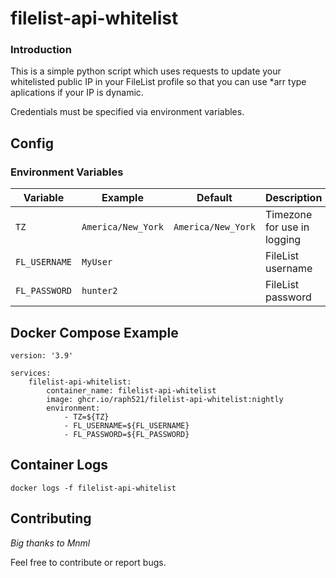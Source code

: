 # filelist-api-whitelist

### Introduction

This is a simple python script which uses requests to update your whitelisted public IP in your FileList profile so that you can use *arr type aplications if your IP is dynamic.

Credentials must be specified via environment variables.

## Config

### Environment Variables

| Variable       | Example             | Default             | Description                  |
|----------------|---------------------|---------------------|------------------------------|
| `TZ`           | `America/New_York`  | `America/New_York`  | Timezone for use in logging  |
| `FL_USERNAME`  | `MyUser`            |                     | FileList username            |
| `FL_PASSWORD`  | `hunter2`           |                     | FileList password            |

## Docker Compose Example

```
version: '3.9'

services:
    filelist-api-whitelist:
        container_name: filelist-api-whitelist
        image: ghcr.io/raph521/filelist-api-whitelist:nightly
        environment:
            - TZ=${TZ}
            - FL_USERNAME=${FL_USERNAME}
            - FL_PASSWORD=${FL_PASSWORD}
```

## Container Logs

```shell
docker logs -f filelist-api-whitelist
```

## Contributing
*Big thanks to Mnml*

Feel free to contribute or report bugs.
